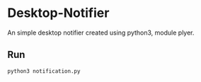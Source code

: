 # Desktop-Notifier
An simple desktop notifier created using python3, module plyer.

## Run
```
python3 notification.py
```
